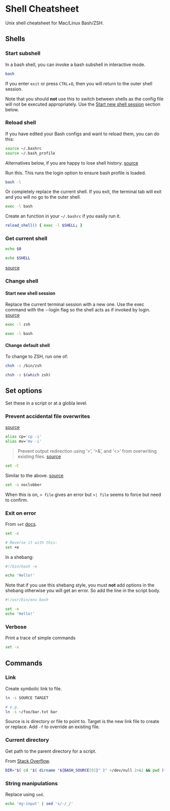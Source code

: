 # Shell Cheatsheet

Unix shell cheatsheet for Mac/Linux Bash/ZSH.

## Shells

### Start subshell

In a bash shell, you can invoke a bash subshell in interactive mode.

```sh
bash
```

If you enter `exit` or press `CTRL`+`D`, then you will return to the outer shell session.

Note that you should **not** use this to switch between shells as the config file will not be executed appropriately. Use the [Start new shell session](start-new-shell-session) section below.

### Reload shell

If you have edited your Bash configs and want to reload them, you can do this:

```sh
source ~/.bashrc
source ~/.bash_profile
```

Alternatives below, if you are happy to lose shell history. [source](https://stackoverflow.com/questions/4608187/how-to-reload-bash-profile-from-the-command-line)

Run this. This runs the login option to ensure bash profile is loaded.

```sh
bash -l
```

Or completely replace the current shell. If you exit, the terminal tab will exit and you will no go to the outer shell.

```sh
exec -l bash
```

Create an function in your `~/.bashrc` if you easily run it.

```sh
reload_shell() { exec -l $SHELL; }
```

### Get current shell

```sh
echo $0

echo $SHELL
```

[source](https://stackoverflow.com/questions/3327013/how-to-determine-the-current-shell-im-working-on)


### Change shell

#### Start new shell session

Replace the current terminal session with a new one. Use the exec command with the --login flag so the shell acts as if invoked by login. [source](https://www.gnu.org/software/bash/manual/html_node/Invoking-Bash.html)

```sh
exec -l zsh

exec -l bash
```

#### Change default shell

To change to ZSH, run one of:

```sh
chsh -s /bin/zsh

chsh -s $(which zsh)
```

## Set options

Set these in a script or at a globla level.

### Prevent accidental file overwrites

[source](https://unix.stackexchange.com/questions/452865/are-there-any-disadvantages-of-setting-noclobber)

```sh
alias cp='cp -i'
alias mv='mv -i'
```

> Prevent output redirection using ‘>’, ‘>&’, and ‘<>’ from overwriting existing files. [source](https://www.gnu.org/software/bash/manual/html_node/The-Set-Builtin.html#The-Set-Builtin)

```sh
set -C
```

Similar to the above. [source](https://www.cyberciti.biz/tips/howto-keep-file-safe-from-overwriting.html)

```sh
set -o noclobber
```

When this is on, `> file` gives an error but `>| file` seems to force but need to confirm.

### Exit on error

From `set` [docs](https://www.gnu.org/software/bash/manual/html_node/The-Set-Builtin.html#The-Set-Builtin).

```sh
set -e

# Reverse it with this:
set +e
```

In a shebang:

```sh
#!/bin/bash -e

echo 'Hello!'
```

Note that if you use this shebang style, you must **not** add options in the shebang otherwise you will get an error. So add the line in the script body.

```sh
#!/usr/bin/env bash

set -e
echo 'Hello!'
```


### Verbose

Print a trace of simple commands

```sh
set -x
```

## Commands

### Link

Create symbolic link to file. 

```sh
ln -s SOURCE TARGET

# e.g.
ln -s ~/foo/bar.txt bar
```

Source is is directory or file to point to. Target is the new link file to create or replace. Add `-f` to override an existing file.

### Current directory

Get path to the parent directory for a script.

From [Stack Overflow](https://stackoverflow.com/questions/59895/how-to-get-the-source-directory-of-a-bash-script-from-within-the-script-itself).

```sh
DIR="$( cd "$( dirname "${BASH_SOURCE[0]}" )" >/dev/null 2>&1 && pwd )"
```

### String manipulations

Replace using `sed`.

```sh
echo 'my-input' | sed 's/-/_/'
```
```


